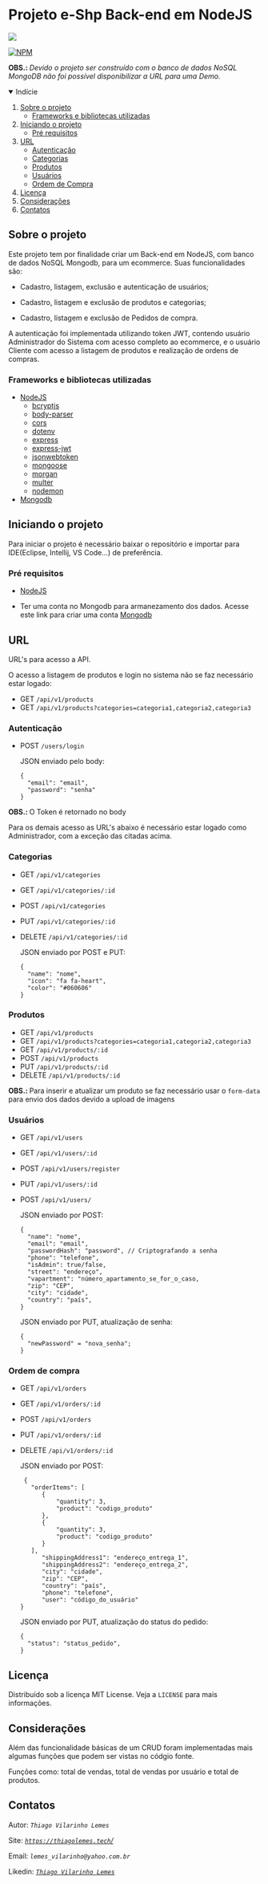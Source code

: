 # Projeto e-Shp Back-end em NodeJS

![](/assets/images/background.png)

[![NPM](https://img.shields.io/github/license/thiagovilarinholemes/project-vuttr-back-end)](https://github.com/thiagovilarinholemes/project-vuttr-back-end/blob/main/LICENSE)

<b>OBS.: </b> <i>Devido o projeto ser construído com o banco de dados NoSQL MongoDB não foi possível disponibilizar a URL para uma Demo.</i>

<!-- TABLE OF CONTENTS -->
<details open="open">
  <summary>Indície</summary>
  <ol>
    <li>
      <a href="#sobre-o-projeto">Sobre o projeto</a>
      <ul>
        <li><a href="#frameworks-e-bibliotecas-utilizadas">Frameworks e bibliotecas utilizadas</a></li>
      </ul>
    </li>
    <li>
      <a href="#iniciando-o-projeto">Iniciando o projeto</a>
      <ul>
        <li><a href="#pré-requisitos">Pré requisitos</a></li>
      </ul>
    </li>
    <li>
      <a href="#url">URL</a>
      <ul>
        <li><a href="#autenticação">Autenticação</a></li>
        <li><a href="#categorias">Categorias</a></li>
        <li><a href="#produtos">Produtos</a></li>
        <li><a href="#usuários">Usuários</a></li>
        <li><a href="#ordem-de-compra">Ordem de Compra</a></li>
      </ul>
    </li>
    <li><a href="#licença">Licença</a></li>
    <li><a href="#considerações">Considerações</a></li>
    <li><a href="#contatos">Contatos</a></li>
  </ol>
</details>


<!-- Sobre o projeto -->
## Sobre o projeto

<p>Este projeto tem por finalidade criar um Back-end em NodeJS, com banco de dados NoSQL Mongodb,
para um ecommerce. Suas funcionalidades são: </p>

* Cadastro, listagem, exclusão e autenticação de usuários;

* Cadastro, listagem e exclusão de produtos e categorias;

* Cadastro, listagem e exclusão de Pedidos de compra.

<p>A autenticação foi implementada utilizando token JWT, contendo usuário Administrador do Sistema com acesso completo ao ecommerce, e o usuário Cliente com acesso a listagem de produtos e realização de ordens de compras.</p>

### Frameworks e bibliotecas utilizadas

* [NodeJS](https://nodejs.org/en/)
  * [bcryptjs](https://www.npmjs.com/package/bcryptjs)
  * [body-parser](https://www.npmjs.com/package/body-parser)
  * [cors](https://developer.mozilla.org/pt-BR/docs/Web/HTTP/CORS)
  * [dotenv](https://www.npmjs.com/package/dotenv)
  * [express](https://expressjs.com/pt-br/)
  * [express-jwt](https://www.npmjs.com/package/express-jwt)
  * [jsonwebtoken](https://www.npmjs.com/package/jsonwebtoken)
  * [mongoose](https://mongoosejs.com/)
  * [morgan](https://www.npmjs.com/package/morgan)
  * [multer](https://www.npmjs.com/package/multer)
  * [nodemon](https://www.npmjs.com/package/nodemon)
* [Mongodb](https://www.mongodb.com/cloud/atlas)


<!-- Iniciando o projeto -->
## Iniciando o projeto

Para iniciar o projeto é necessário baixar o repositório e importar para IDE(Eclipse, Intellij, VS Code...) de preferência. 

### Pré requisitos

* [NodeJS](https://nodejs.org/en/)

* Ter uma conta no Mongodb para armanezamento dos dados. Acesse este link para criar uma conta [Mongodb](https://www.mongodb.com/cloud/atlas)

<!-- URL -->
## URL

URL's para acesso a API.

O acesso a listagem de produtos e login no sistema não se faz necessário estar logado:

* GET `/api/v1/products`
* GET `/api/v1/products?categories=categoria1,categoria2,categoria3`


<!-- Autenticação -->
### Autenticação
* POST `/users/login`

  JSON enviado pelo body:
  ```
  {
    "email": "email",
    "password": "senha"
  }
  ```

<b>OBS.: </b> O Token é retornado no body

Para os demais acesso as URL's abaixo é necessário estar logado como Administrador, com a exceção das citadas acima.

<!-- Categorias -->
### Categorias

* GET `/api/v1/categories`
* GET `/api/v1/categories/:id`
* POST `/api/v1/categories`
* PUT `/api/v1/categories/:id`
* DELETE `/api/v1/categories/:id`

  JSON enviado por POST e PUT:
  ```
  {
    "name": "nome",
    "icon": "fa fa-heart",
    "color": "#060606"
  }
  ```
 
<!-- Produtos -->
### Produtos

* GET `/api/v1/products`
* GET `/api/v1/products?categories=categoria1,categoria2,categoria3`
* GET `/api/v1/products/:id`
* POST `/api/v1/products`
* PUT `/api/v1/products/:id`
* DELETE `/api/v1/products/:id`

 <b>OBS.: </b> Para inserir e atualizar um produto se faz necessário usar o `form-data` para envio dos dados devido a upload de imagens


<!-- Usuários -->
### Usuários

* GET `/api/v1/users`
* GET `/api/v1/users/:id`
* POST `/api/v1/users/register`
* PUT `/api/v1/users/:id`
* POST `/api/v1/users/`

  JSON enviado por POST:
  ```
  {
    "name": "nome",
    "email": "email",
    "passwordHash": "password", // Criptografando a senha
    "phone": "telefone",
    "isAdmin": true/false,
    "street": "endereço",
    "vapartment": "número_apartamento_se_for_o_caso,
    "zip": "CEP",
    "city": "cidade",
    "country": "país",
  }
  ```
  
  JSON enviado por PUT, atualização de senha:
  ```
  {
    "newPassword" = "nova_senha";
  }
  ```
 <!-- Ordem de compra -->
### Ordem de compra

* GET `/api/v1/orders`
* GET `/api/v1/orders/:id`
* POST `/api/v1/orders`
* PUT `/api/v1/orders/:id`
* DELETE `/api/v1/orders/:id`
 
  JSON enviado por POST:
  ```
   {
     "orderItems": [
        {
            "quantity": 3,
            "product": "codigo_produto"
        },
        {
            "quantity": 3,
            "product": "codigo_produto"
        }
     ],
        "shippingAddress1": "endereço_entrega_1",
        "shippingAddress2": "endereço_entrega_2",
        "city": "cidade",
        "zip": "CEP",
        "country": "país",
        "phone": "telefone",
        "user": "código_do_usuário"
  }
  ```
  
  JSON enviado por PUT, atualização do status do pedido:
  ```
  {
    "status": "status_pedido",
  }
  ```  
 
<!-- Licença -->
## Licença

Distribuído sob a licença MIT License. Veja a `LICENSE` para mais informações.

<!-- Considerações -->
## Considerações

Além das funcionalidade básicas de um CRUD foram implementadas mais algumas funções que podem ser vistas no códgio fonte. 

Funções como: total de vendas, total de vendas por usuário e total de produtos.

<!-- Contatos -->
## Contatos

Autor: <i>`Thiago Vilarinho Lemes`</i>

Site: [<i>`https://thiagolemes.tech`/</i>](https://thiagolemes.tech/)

Email: <i>`lemes_vilarinho@yahoo.com.br`</i>

Likedin: [<i>`Thiago Vilarinho Lemes`</i>](https://www.linkedin.com/in/thiago-vilarinho-lemes-b1232727/)
